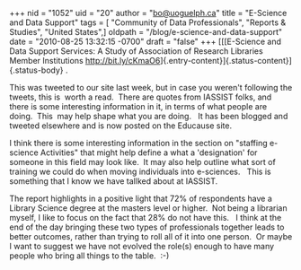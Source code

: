 +++
nid = "1052"
uid = "20"
author = "bo@uoguelph.ca"
title = "E-Science and Data Support"
tags = [ "Community of Data Professionals", "Reports & Studies", "United States",]
oldpath = "/blog/e-science-and-data-support"
date = "2010-08-25 13:32:15 -0700"
draft = "false"
+++
[[[E-Science and Data Support Services: A Study of Association of
Research Libraries Member Institutions
<http://bit.ly/cKmaO6>]{.entry-content}]{.status-content}]{.status-body}
.

This was tweeted to our site last week, but in case you weren\'t
following the tweets, this is  worth a read.  There are quotes from
IASSIST folks, and there is some interesting information in it, in terms
of what people are doing.  This  may help shape what you are doing.   It
has been blogged and tweeted elsewhere and is now posted on the Educause
site.

I think there is some interesting information in the section on
\"staffing e-science Activities\" that might help define a what a
\'designation\' for someone in this field may look like.  It may also
help outline what sort of training we could do when moving individuals
into e-sciences.   This is something that I know we have tallked about
at IASSIST.

The report highlights in a positive light that 72% of respondents have a
Library Science degree at the masters level or higher.  Not being a
librarian myself, I like to focus on the fact that 28% do not have
this.   I think at the end of the day bringing these two types of
professionals together leads to better outcomes, rather than trying to
roll all of it into one person.  Or maybe I want to suggest we have not
evolved the role(s) enough to have many people who bring all things to
the table.  :-)
